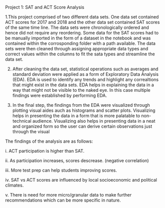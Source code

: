 Project 1: SAT and ACT Score Analysis

1.This project comprised of two different data sets. One data set contained ACT scores for 2017 and 2018 and the other data set    contained SAT scores of the same time line. The data sets were chronologically ordered and hence did not require any reordering. Some data for the SAT scores had to be manually imported in the form of a dataset in the notebook and was contained within the corrosponding folder with a path available. The data sets were then cleaned through assigning appropriate data types and correct values within the columns to fit the sata types and streamline the data set. 

2. After cleaning the data set, statistical operations such as averages and standard deviation were applied as a form of Exploratory Data Analysis (EDA). EDA is used to identify any trends and highlight any correaltions that might exist in the data sets. EDA helps in explaining the data in a way that might not be visible to the naked eye. In this case multiple findings were established by performing EDA.

3. In the final step, the findings from the EDA were visualized through plotting visual aides auch as histograms and scatter plots. Visualizing helps in presenting the data in a form that is more palatable to non-technical audience. Visualizing also helps in presenting data in a neat and organized form so the user can derive certain observations just through the visual

The findings of the analysis are as follows:

i. ACT participation is higher than SAT.

ii. As participation increases, scores descrease. (negative correlation)

iii. More test prep can help students improving scores.

iv. SAT vs ACT scores are influenced by local socioeconomic and political climates. 

v. There is need for more micro/granular data to make  further recommendations which can be more specific in  nature.
